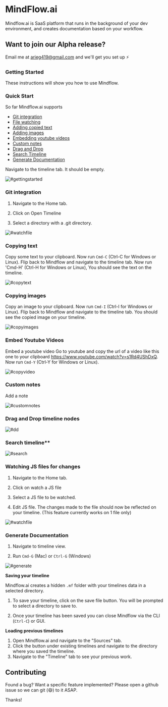 # MindFlow.ai
Mindflow.ai is SaaS platform that runs in the background of your dev environment, and creates documentation based on your workflow.

## Want to join our Alpha release?
Email me at arieg419@gmail.com and we'll get you set up :zap:

### Getting Started

These instructions will show you how to use Mindflow.

### Quick Start

So far Mindflow.ai supports
* [Git integration](#gitintegration)
* [File watching](#filewatch)
* [Adding copied text](#copytext)
* [Adding images](#copyimages)  
* [Embedding youtube videos](#copyvideos)
* [Custom notes](#customnotes)
* [Drag and Drop](#dd)
* [Search Timeline](#search)
* [Generate Documentation](#generate)

Navigate to the timeline tab. It should be empty.

![#gettingstarted](https://github.com/Arieg419/Mindflow.ai/blob/master/assets/img/mindflow_intro.gif "Get started")

### <a name="gitintegration"></a>Git integration

1. Navigate to the Home tab.

2. Click on Open Timeline

3. Select a directory with a .git directory.

![#watchfile](https://github.com/Arieg419/Mindflow.ai/blob/master/assets/img/mindflow_git.gif)

### <a name="copytext"></a> Copying text

Copy some text to your clipboard. Now run `Cmd-C` (Ctrl-C for Windows or Linux). Flip back to Mindflow and navigate to the timeline tab.
Now run 'Cmd-H' (Ctrl-H for Windows or Linux), You should see the text on the timeline.

![#copytext](https://github.com/Arieg419/Mindflow.ai/blob/master/assets/img/mindflow_copytext.gif "Copy text")


### <a name="copyimages"></a> Copying images

Copy an image to your clipboard. Now run `Cmd-I` (Ctrl-I for Windows or Linux). Flip back to Mindflow and navigate to the timeline tab. You should see the copied image on your timeline.

![#copyimages](https://github.com/Arieg419/Mindflow.ai/blob/master/assets/img/mindflow_copyimage.gif "Get started")

### <a name="copyvideos"></a> Embed Youtube Videos

Embed a youtube video Go to youtube and copy the url of a video like this one to your clipboard https://www.youtube.com/watch?v=s1Rd4UShDxQ. Now run `Cmd-Y` (Ctrl-Y for Windows or Linux).

![#copyvideo](https://github.com/Arieg419/Mindflow.ai/blob/master/assets/img/mindflow_video.gif "Get started")

### <a name="customnotes"></a> Custom notes

Add a note

![#customnotes](https://github.com/Arieg419/Mindflow.ai/blob/master/assets/img/add_note.gif)

### <a name="dd"></a> Drag and Drop timeline nodes

![#dd](https://github.com/Arieg419/Mindflow.ai/blob/master/assets/img/mindflow_dragAndDrop.gif "Get started")

### <a name="search"></a> Search timeline**

![#search](https://github.com/Arieg419/Mindflow.ai/blob/master/assets/img/mindflow_search.gif "Search timeline")


### <a name="filewatch"></a>Watching JS files for changes

1. Navigate to the Home tab.

2. Click on watch a JS file

3. Select a JS file to be watched.

4. Edit JS file. The changes made to the file should now be reflected on your timeline.
(This feature currently works on 1 file only)

![#watchfile](https://github.com/Arieg419/Mindflow.ai/blob/master/assets/img/mindflow_code_snippet.gif "File Change")

### <a name="generate"></a>Generate Documentation

1. Navigate to timeline view.

2. Run `Cmd-G` (Mac) or `Ctrl-G` (Windows)

![#generate](https://github.com/Arieg419/Mindflow.ai/blob/master/assets/img/mindflow_generatedoc.gif "Generate Documentation")

**Saving your timeline**

Mindflow.ai creates a hidden `.mf` folder with your timelines data in a selected directory.

1. To save your timeline, click on the save file button. You will be prompted to select a directory to save to.

2. Once your timeline has been saved you can close Mindflow via the CLI (`Ctrl-C`) or GUI.

**Loading previous timelines**
 1. Open Mindflow.ai and navigate to the "Sources" tab.
 2. Click the button under existing timelines and navigate to the directory where you saved the timeline.
 3. Navigate to the "Timeline" tab to see your previous work.

## Contributing

Found a bug? Want a specific feature implemented? Please open a github issue so we can git (😄) to it ASAP.

Thanks!
